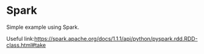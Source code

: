 # Spark

Simple example using Spark.

Useful link:https://spark.apache.org/docs/1.1.1/api/python/pyspark.rdd.RDD-class.html#take
